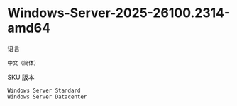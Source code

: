 # Windows-Server-2025-26100.2314-amd64

语言
~~~
中文（简体）
~~~
SKU 版本
~~~
Windows Server Standard
Windows Server Datacenter
~~~
